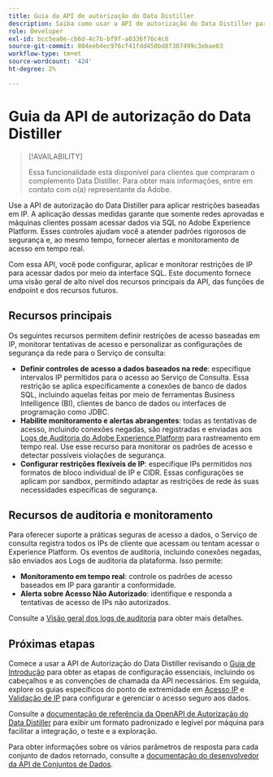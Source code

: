 ```yaml
---
title: Guia da API de autorização do Data Distiller
description: Saiba como usar a API de autorização do Data Distiller para aplicar restrições de IP baseadas em rede para conexões seguras por meio do SQL. Use essa API para aprimorar o controle de acesso aos dados do Adobe Experience Platform.
role: Developer
exl-id: bcc5ea0e-cb6d-4c7b-bf9f-a0336f76c4c8
source-git-commit: 804eeb4ec976cf41fdd450bd8f307499c3ebae03
workflow-type: tm+mt
source-wordcount: '424'
ht-degree: 2%

---
```


# Guia da API de autorização do Data Distiller

>[!AVAILABILITY]
>
>Essa funcionalidade está disponível para clientes que compraram o complemento Data Distiller. Para obter mais informações, entre em contato com o(a) representante da Adobe.

Use a API de autorização do Data Distiller para aplicar restrições baseadas em IP. A aplicação dessas medidas garante que somente redes aprovadas e máquinas clientes possam acessar dados via SQL no Adobe Experience Platform. Esses controles ajudam você a atender padrões rigorosos de segurança e, ao mesmo tempo, fornecer alertas e monitoramento de acesso em tempo real.

Com essa API, você pode configurar, aplicar e monitorar restrições de IP para acessar dados por meio da interface SQL. Este documento fornece uma visão geral de alto nível dos recursos principais da API, das funções de endpoint e dos recursos futuros.

## Recursos principais

Os seguintes recursos permitem definir restrições de acesso baseadas em IP, monitorar tentativas de acesso e personalizar as configurações de segurança da rede para o Serviço de consulta:

- **Definir controles de acesso a dados baseados na rede**: especifique intervalos IP permitidos para o acesso ao Serviço de Consulta. Essa restrição se aplica especificamente a conexões de banco de dados SQL, incluindo aquelas feitas por meio de ferramentas Business Intelligence (BI), clientes de banco de dados ou interfaces de programação como JDBC.
- **Habilite monitoramento e alertas abrangentes**: todas as tentativas de acesso, incluindo conexões negadas, são registradas e enviadas aos [Logs de Auditoria do Adobe Experience Platform](../../landing/governance-privacy-security/audit-logs/overview.md) para rastreamento em tempo real. Use esse recurso para monitorar os padrões de acesso e detectar possíveis violações de segurança.
- **Configurar restrições flexíveis de IP**: especifique IPs permitidos nos formatos de bloco individual de IP e CIDR. Essas configurações se aplicam por sandbox, permitindo adaptar as restrições de rede às suas necessidades específicas de segurança.

## Recursos de auditoria e monitoramento

Para oferecer suporte a práticas seguras de acesso a dados, o Serviço de consulta registra todos os IPs de cliente que acessam ou tentam acessar o Experience Platform. Os eventos de auditoria, incluindo conexões negadas, são enviados aos Logs de auditoria da plataforma. Isso permite:

- **Monitoramento em tempo real**: controle os padrões de acesso baseados em IP para garantir a conformidade.
- **Alerta sobre Acesso Não Autorizado**: identifique e responda a tentativas de acesso de IPs não autorizados.

Consulte a [Visão geral dos logs de auditoria](../../landing/governance-privacy-security/audit-logs/overview.md) para obter mais detalhes.

## Próximas etapas

Comece a usar a API de Autorização do Data Distiller revisando o [Guia de Introdução](./getting-started.md) para obter as etapas de configuração essenciais, incluindo os cabeçalhos e as convenções de chamada da API necessários. Em seguida, explore os guias específicos do ponto de extremidade em [Acesso IP](./ip-access.md) e [Validação de IP](./validate.md) para configurar e gerenciar o acesso seguro aos dados.

Consulte a [documentação de referência da OpenAPI de Autorização do Data Distiller](https://developer.adobe.com/experience-platform-apis/references/data-distiller-auth/) para exibir um formato padronizado e legível por máquina para facilitar a integração, o teste e a exploração.

Para obter informações sobre os vários parâmetros de resposta para cada conjunto de dados retornado, consulte a [documentação do desenvolvedor da API de Conjuntos de Dados](https://developer.adobe.com/experience-platform-apis/references/catalog/#tag/Datasets/operation/listDatasets).
